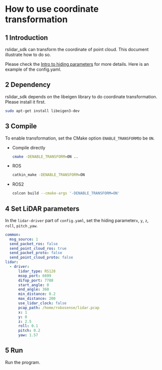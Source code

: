 # How to use coordinate transformation

## 1 Introduction
 
rslidar_sdk can transform the coordinate of point cloud. This document illustrate how to do so.

Please check the  [Intro to hiding parameters](../intro/hiding_parameters_intro.md) for more details. Here is an example of the config.yaml.

## 2 Dependency

rslidar_sdk depends on the libeigen library to do coordinate transformation. Please install it first.

```bash
sudo apt-get install libeigen3-dev
```

## 3 Compile

To enable transformation, set the CMake option ```ENABLE_TRANSFORM```to be ```ON```.

- Compile directly

  ```bash
  cmake -DENABLE_TRANSFORM=ON ..
  ```

- ROS

  ```bash
  catkin_make -DENABLE_TRANSFORM=ON
  ```

- ROS2

  ```bash
  colcon build --cmake-args '-DENABLE_TRANSFORM=ON'
  ```

## 4 Set LiDAR parameters

In the `lidar-driver` part of `config.yaml`, set the hiding parameter`x`, `y`, `z`, `roll`, `pitch` ,`yaw`. 

```yaml
common:
  msg_source: 1                                       
  send_packet_ros: false                                
  send_point_cloud_ros: true                            
  send_packet_proto: false                              
  send_point_cloud_proto: false                         
lidar:
  - driver:
      lidar_type: RS128            
      msop_port: 6699              
      difop_port: 7788             
      start_angle: 0               
      end_angle: 360             
      min_distance: 0.2            
      max_distance: 200           
      use_lidar_clock: false       
      pcap_path: /home/robosense/lidar.pcap     
      x: 1
      y: 0
      z: 2.5
      roll: 0.1
      pitch: 0.2
      yaw: 1.57
```

## 5 Run

Run the program.
